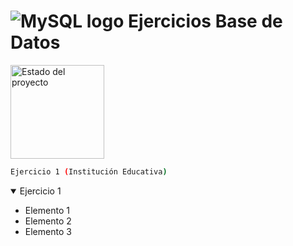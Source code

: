 # **![MySQL logo](https://img.icons8.com/color/48/000000/mysql-logo.png) Ejercicios Base de Datos**


<img alt="Estado del proyecto" src="https://img.shields.io/badge/Estado-En%20proceso-blue" style="width: 150px;">

```bash
Ejercicio 1 (Institución Educativa)
```
 <details open>
  <summary>Ejercicio 1</summary>

  - Elemento 1
  - Elemento 2
  - Elemento 3

  <style>
</details>

Una Institución Educativa, lo contrata para realizar la base de datos que le permita llevar el registro académico de sus estudiantes, para esto, se debe tener en cuenta los siguientes aspectos.

La Institución ofrece Básica Primaria, Básica Secundaria y media técnica, para la media técnica tiene convenio con otros institutos aliados que ofertan programas específicos para el mundo laboral, aquellos estudiantes interesados en uno de estos programas, se debe inscribir directamente en la Secretaria Académica, y seleccionar el programa que desea hacer en la media técnica. Por ello, el Rector de la Institución, desea saber cuáles son los estudiantes que se encuentran matriculados en los diferentes institutos aliados y cuales son los programas que mayor demanda tienen.

La Institución, desea también hacer un reconocimiento especial aquellos profesores que tienen más estudiantes activos y con calificaciones más altas por programa.

Pregunta adicional.
- El Ministerio de Educación ha tomado la decición de eliminar los programas que tengan un promedio menor de sus notas menor a 3.0.



```bash
Ejercicio 2 (Jardineria)
```
La creación de las tablas así como los valores los saqué del siguiente repositorio https://gist.github.com/josejuansanchez/c408725e848afd64dd9a20ab37fba8c9
y las consultas propuestas están en la siguiente páginas https://josejuansanchez.org/bd/ejercicios-consultas-sql/index.html, Ejercicio 1.4 "Jardinería".

### Consultas sobre una tabla
1. Devuelve un listado con el código de oficina y la ciudad donde hay oficinas.
2. Devuelve un listado con la ciudad y el teléfono de las oficinas de España.
3. Devuelve un listado con el nombre, apellidos y email de los empleados cuyo jefe tiene un código de jefe igual a 7.
4. Devuelve el nombre del puesto, nombre, apellidos y email del jefe de la empresa.
5. Devuelve un listado con el nombre, apellidos y puesto de aquellos empleados que no sean representantes de ventas.
6. Devuelve un listado con el nombre de los todos los clientes españoles.
7. Devuelve un listado con los distintos estados por los que puede pasar un pedido.
8. Devuelve un listado con el código de cliente de aquellos clientes que realizaron algún pago en 2008. Tenga en cuenta que deberá eliminar aquellos códigos de cliente que aparezcan repetidos. Resuelva la consulta:
* Utilizando la función YEAR de MySQL.
* Utilizando la función DATE_FORMAT de MySQL.
9. Devuelve un listado con el código de pedido, código de cliente, fecha esperada y fecha de entrega de los pedidos cuya fecha de entrega ha sido al menos dos días antes de la fecha esperada.
* Utilizando la función ADDDATE de MySQL.
* Utilizando la función DATEDIFF de MySQL.
10. Devuelve un listado de todos los pedidos que fueron rechazados en 2009.
11. Devuelve un listado de todos los pedidos que han sido entregados en el mes de enero de cualquier año.
12. Devuelve un listado con todos los pagos que se realizaron en el año 2008 mediante Paypal. Ordene el resultado de mayor a menor.
13. Devuelve un listado con todas las formas de pago que aparecen en la tabla pago. Tenga en cuenta que no deben aparecer formas de pago repetidas.

### Composición Interna

1. Obtén un listado con el nombre de cada cliente y el nombre y apellido de su representante de ventas.
2. Muestra el nombre de los clientes que hayan realizado pagos junto con el nombre de sus representantes de ventas.
3. Muestra el nombre de los clientes que no hayan realizado pagos junto con el nombre de sus representantes de ventas.
4. Devuelve el nombre de los clientes que han hecho pagos y el nombre de sus representantes junto con la ciudad de la oficina a la que pertenece el representante.
5. Devuelve el nombre de los clientes que no hayan hecho pagos y el nombre de sus representantes junto con la ciudad de la oficina a la que pertenece el representante.
6. Lista la dirección de las oficinas que tengan clientes en Fuenlabrada.
7. Devuelve el nombre de los clientes y el nombre de sus representantes junto con la ciudad de la oficina a la que pertenece el representante.

### Consultas Resumen
1. ¿Cuántos empleados hay en la compañía?
2. ¿Cuántos clientes tiene cada país?
3. ¿Cuál fue el pago medio en 2009?
4. ¿Cuántos pedidos hay en cada estado? Ordena el resultado de forma descendente por el número de pedidos.
5. Calcula el precio de venta del producto más caro y más barato en una misma consulta.
6. Calcula el número de clientes que tiene la empresa.
7. ¿Cuántos clientes existen con domicilio en la ciudad de Madrid?
8. ¿Calcula cuántos clientes tiene cada una de las ciudades que empiezan por M?
9. Devuelve el nombre de los representantes de ventas y el número de clientes al que atiende cada uno.
10. Calcula el número de clientes que no tiene asignado representante de ventas.
11. Calcula la fecha del primer y último pago realizado por cada uno de los clientes. El listado deberá mostrar el nombre y los apellidos de cada cliente.
12. Calcula el número de productos diferentes que hay en cada uno de los pedidos.
13. Calcula la suma de la cantidad total de todos los productos que aparecen en cada uno de los pedidos.
14. Devuelve un listado de los 20 productos más vendidos y el número total de unidades que se han vendido de cada uno. El listado deberá estar ordenado por el número total de unidades vendidas.
15. La facturación que ha tenido la empresa en toda la historia, indicando la base imponible, el IVA y el total facturado. La base imponible se calcula sumando el coste del producto por el número de unidades vendidas de la tabla detalle_pedido. El IVA es el 21 % de la base imponible, y el total la suma de los dos campos anteriores.
16. La misma información que en la pregunta anterior, pero agrupada por código de producto.
17. La misma información que en la pregunta anterior, pero agrupada por código de producto filtrada por los códigos que empiecen por OR.
18. Lista las ventas totales de los productos que hayan facturado más de 3000 euros. Se mostrará el nombre, unidades vendidas, total facturado y total facturado con impuestos (21% IVA).
19. Muestre la suma total de todos los pagos que se realizaron para cada uno de los años que aparecen en la tabla pagos.
